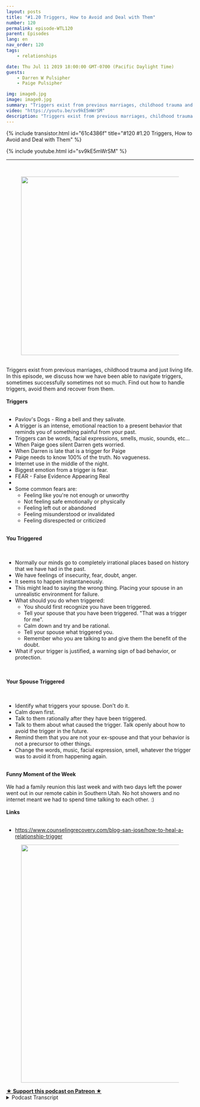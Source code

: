 ```yaml
---
layout: posts
title: "#1.20 Triggers, How to Avoid and Deal with Them"
number: 120
permalink: episode-WTL120
parent: Episodes
lang: en
nav_order: 120
tags:
    - relationships

date: Thu Jul 11 2019 18:00:00 GMT-0700 (Pacific Daylight Time)
guests:
    - Darren W Pulsipher
    - Paige Pulsipher

img: image0.jpg
image: image0.jpg
summary: "Triggers exist from previous marriages, childhood trauma and just living life. In this episode, we discuss how we have been able to navigate triggers, sometimes successfully sometimes not so much. Find out how to handle triggers, avoid them and recover from them."
video: "https://youtu.be/sv9kE5mWrSM"
description: "Triggers exist from previous marriages, childhood trauma and just living life. In this episode, we discuss how we have been able to navigate triggers, sometimes successfully sometimes not so much. Find out how to handle triggers, avoid them and recover from them."
---
```


<div>
{% include transistor.html id="61c4386f" title="#120 #1.20 Triggers, How to Avoid and Deal with Them" %}

{% include youtube.html id="sv9kE5mWrSM" %}
</div>

---

<html><head></head><body><div><br><figure data-trix-attachment="{&quot;contentType&quot;:&quot;image&quot;,&quot;height&quot;:480,&quot;url&quot;:&quot;https://lh3.googleusercontent.com/-B706CvRNRaI/XSaj9T6M1RI/AAAAAAAFBI0/hbrl7nbfILAWe_fBokLkd8dbCxzKHRpqACK8BGAs/s640/2019-07-10.jpg&quot;,&quot;width&quot;:640}" data-trix-content-type="image" class="attachment attachment--preview"><img src="./image0.jpg" width="640" height="480"><figcaption class="attachment__caption"></figcaption></figure></div><div><br></div><div>Triggers exist from previous marriages, childhood trauma and just living life. In this episode, we discuss how we have been able to navigate triggers, sometimes successfully sometimes not so much. Find out how to handle triggers, avoid them and recover from them.</div><div><strong><br>Triggers<br></strong><br></div><ul><li>Pavlov's Dogs - Ring a bell and they salivate.</li><li>A trigger is an intense, emotional reaction to a present behavior that reminds you of something painful from your past.&nbsp;</li><li>Triggers can be words, facial expressions, smells, music, sounds, etc...</li><li>When Paige goes silent Darren gets worried.</li><li>When Darren is late that is a trigger for Paige</li><li>Paige needs to know 100% of the truth. No vagueness.</li><li>Internet use in the middle of the night.</li><li>Biggest emotion from a trigger is fear.</li><li>FEAR - False Evidence Appearing Real</li><li><br></li><li>Some common fears are:<ul><li>Feeling like you're not enough or unworthy</li><li>Not feeling safe emotionally or physically</li><li>Feeling left out or abandoned</li><li>Feeling misunderstood or invalidated</li><li>Feeling disrespected or criticized</li></ul></li></ul><div><strong><br>You Triggered<br></strong><br></div><div><br></div><ul><li>Normally our minds go to completely irrational places based on history that we have had in the past.</li><li>We have feelings of insecurity, fear, doubt, anger.</li><li>It seems to happen instantaneously.</li><li>This might lead to saying the wrong thing. Placing your spouse in an unrealistic environment for failure.</li><li>What should you do when triggered:<ul><li>You should first recognize you have been triggered.&nbsp;</li><li>Tell your spouse that you have been triggered. "That was a trigger for me".</li><li>Calm down and try and be rational.</li><li>Tell your spouse what triggered you.</li><li>Remember who you are talking to and give them the benefit of the doubt.</li></ul></li><li>What if your trigger is justified, a warning sign of bad behavior, or protection.</li></ul><div><br></div><div><strong><br>Your Spouse Triggered<br></strong><br></div><div><br></div><ul><li>Identify what triggers your spouse. Don't do it.</li><li>Calm down first.</li><li>Talk to them rationally after they have been triggered.</li><li>Talk to them about what caused the trigger. Talk openly about how to avoid the trigger in the future.</li><li>Remind them that you are not your ex-spouse and that your behavior is not a precursor to other things.</li><li>Change the words, music, facial expression, smell, whatever the trigger was to avoid it from happening again.</li></ul><div><strong><br>Funny Moment of the Week<br></strong><br></div><div>We had a family reunion this last week and with two days left the power went out in our remote cabin in Southern Utah. No hot showers and no internet meant we had to spend time talking to each other. :)&nbsp;</div><div><strong><br>Links<br></strong><br></div><ul><li><a href="https://www.counselingrecovery.com/blog-san-jose/how-to-heal-a-relationship-trigger">https://www.counselingrecovery.com/blog-san-jose/how-to-heal-a-relationship-trigger</a></li></ul><div><figure data-trix-attachment="{&quot;contentType&quot;:&quot;image&quot;,&quot;height&quot;:640,&quot;url&quot;:&quot;https://lh3.googleusercontent.com/-C3LGcEWXi8U/XSaif0NTQuI/AAAAAAABZww/YMx3QFACuXkUNQ1bUlUey0GrZVm1Cj4PwCK8BGAs/s640/2019-07-10.jpg&quot;,&quot;width&quot;:480}" data-trix-content-type="image" class="attachment attachment--preview"><img src="./image1.jpg" width="480" height="640"><figcaption class="attachment__caption"></figcaption></figure></div>
<strong>
  <a href="https://www.patreon.com/wheresthelemonade" target="_donate" rel="payment" title="★ Support this podcast on Patreon ★">★ Support this podcast on Patreon ★</a>
</strong></body></html>

<details>
<summary> Podcast Transcript </summary>

<p></p>

</details>

